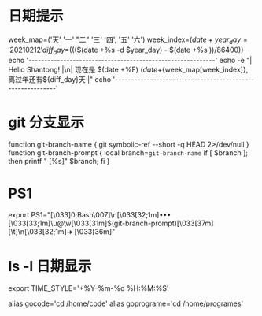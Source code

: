 # 日期提示
week_map=('天' '一' "二" '三' '四', '五' '六')
week_index=$(date +%w)
year_day='20210212'
diff_day=$((($(date +%s -d $year_day) - $(date +%s ))/86400))
echo '-----------------------------------------------------------'
echo -e "| Hello Shantong!                                         |\n| 现在是 $(date +%F) $(date +%T) 星期${week_map[week_index]}, 离过年还有${diff_day}天       |"
echo '-----------------------------------------------------------'

# git 分支显示
function git-branch-name {
      git symbolic-ref --short -q HEAD 2>/dev/null
}
function git-branch-prompt {
      local branch=`git-branch-name`
        if [ $branch ]; then printf " [%s]" $branch; fi
}

# PS1
export PS1="\[\033]0;Bash\007\]\n\[\033[32;1m\]••• \[\033[33;1m\]\u@\w\[\033[31m\]\$(git-branch-prompt)\[\033[37m\] [\t]\n\[\033[32;1m\]➜ \[\033[36m\]"

# ls -l 日期显示
export TIME_STYLE='+%Y-%m-%d %H:%M:%S'

alias gocode='cd /home/code'
alias goprograme='cd /home/programes' 
